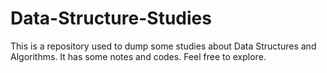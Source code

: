 # Data-Structure-Studies
This is a repository used to dump some studies about Data Structures and Algorithms. It has some notes and codes. Feel free to explore.
